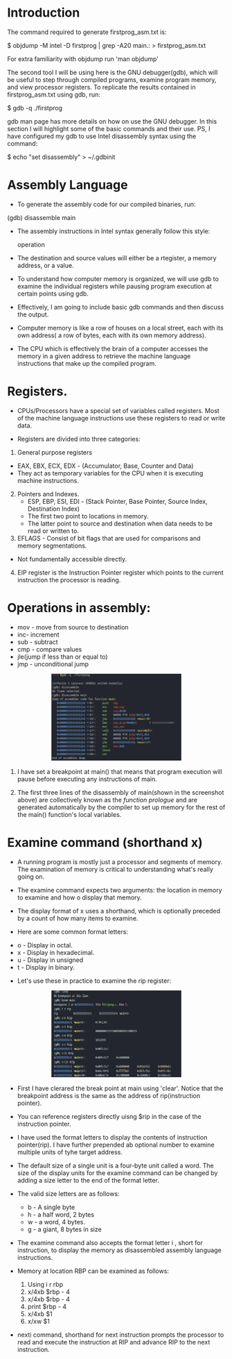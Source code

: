 # Introduction

The command required to generate firstprog_asm.txt is:

$ objdump -M intel -D firstprog | grep -A20 main.: > firstprog_asm.txt

For extra familiarity with objdump run 'man objdump'

The second tool I will be using here is the GNU debugger(gdb), which will be useful to step through compiled programs, examine program memory, and view processor registers. To replicate the results contained in firstprog_asm.txt using gdb, run:

$ gdb -q ./firstprog

gdb man page has more details on how on use the GNU debugger.  In this section I will highlight some of the basic commands and their use. PS, I have configured my gdb to use Intel disassembly syntax using the command:

$ echo "set disassembly" > ~/.gdbinit

# Assembly Language

- To generate the assembly code for our compiled binaries, run:

(gdb) disassemble main

- The assembly instructions in Intel syntax generally  follow this style:

   operation <destination> <source>

- The destination and source values will either be a rtegister, a memory address, or a value.

- To understand how computer memory is organized, we will use gdb  to examine the individual registers while pausing  program execution at certain points using gdb.
- Effectively, I am going to include basic gdb commands and then discuss the output.
- Computer memory is like a row of houses on a local street, each with its own address( a row of bytes, each with its own memory address).
- The CPU which is effectively the brain of a computer accesses the memory in a given address to retrieve the machine language instructions that make up the compiled program.

# Registers.

- CPUs/Processors have a special set of variables called registers. Most of the machine language instructions use these registers to read or write data.

- Registers are divided into three categories:
1. General purpose registers
 - EAX, EBX, ECX, EDX - (Accumulator, Base, Counter and Data)
 - They act as temporary variables for the CPU when it is executing machine instructions.

2. Pointers and Indexes.
   - ESP, EBP, ESI, EDI - (Stack Pointer, Base Pointer, Source Index, Destination Index)
   -  The first two point to locations in memory.
   - The latter point to source and destination when data needs to be read or written to.
3. EFLAGS - Consist of bit flags that are used for comparisons and memory segmentations.
- Not fundamentally accessible directly.

4. EIP register is the Instruction Pointer register which points to the current instruction the processor is reading.


# Operations in assembly:
* mov - move from source to destination
* inc- increment
* sub - subtract
* cmp - compare values
* jle(jump if less than or equal to)
* jmp - unconditional jump

<div align="center">
<img src="disassemble.png" alt="terminal screenshot" style="width: 300px; height: 200px;"></div>

1. I have set  a breakpoint at main() that means that program execution will pause before executing any instructions of main.

2. The first three lines of the disassembly of main(shown in the screenshot above) are collectively known as the <em>function prologue</em> and are generated automatically by the compiler to set up memory for the rest of the main() function's local variables.

# Examine command (shorthand x)
- A running program is mostly just a processor and segments of memory. The examination of memory is critical to understanding what's really going on.

- The examine command expects two arguments: the location in memory to examine and how o display that memory.
- The display format of x uses  a shorthand, which is optionally preceded by a count of how many items to examine.
- Here are some common format letters:
* o - Display in octal.
* x - Display in hexadecimal.
* u - Display in unsigned
* t - Display in binary.

- Let's use these in practice to examine the rip register:
  
<div align="center">
<img src="Examine(x).png" alt="terminal screenshot" style="width: 300px; height: 200px;"></div>

 - First I have clerared the break point at main using 'clear'. Notice that the breakpoint address is the same as the address of rip(instruction pointer).
 - You can reference registers directly uisng $rip in the case of the instruction pointer.
  
 - I have used the format letters to display the contents of instruction pointer(rip). I have further prepended ab optional number to examine multiple units of tyhe target address.

- The default size of a  single unit is a four-byte unit called a word. The size of the display units for the examine command can be changed by adding a size letter to the end of the format letter.
- The valid size letters are as follows:
  * b - A single byte
  * h - a half word, 2 bytes
  * w - a word, 4 bytes.
  * g - a giant, 8 bytes in size

- The examine command also accepts the format letter i , short for instruction, to display the memory as disassembled assembly language instructions.
- Memory at location RBP can be examined as follows:
  1. Using i r rbp
  2. x/4xb $rbp - 4
  3. x/4xb $rbp - 4
  4. print $rbp - 4
  5. x/4xb $1
  6. x/xw $1
   
- nexti command, shorthand for next instruction prompts the processor to read and execute the instruction at RIP and advance RIP to the next instruction.




































































































































